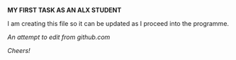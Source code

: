 **MY FIRST TASK AS AN ALX STUDENT**

I am creating this file so it can be updated as I proceed into the programme.

*An attempt to edit from github.com*

*Cheers!*
